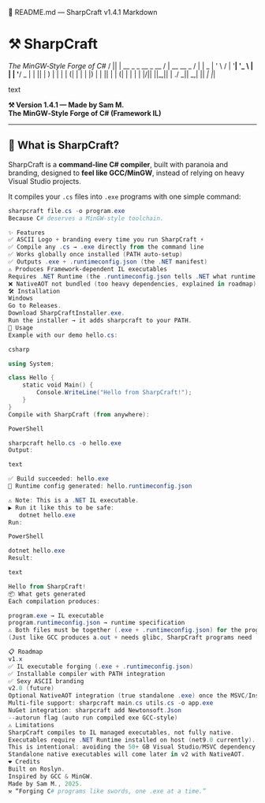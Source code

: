 📜 README.md — SharpCraft v1.4.1
Markdown

# ⚒️ SharpCraft
_The MinGW‑Style Forge of C#_
/ || | __ _ _ __ _ __ / | __ __ _ / | |
_ | ' \ / | '__| '_ \ | | | '__/ _ | | || |
) | | | | (| | | | |) | | || | | (| | | | |
|/|| ||_,|| | ./ _|| _,| || _|
|_|

text


**⚒️ Version 1.4.1 — Made by Sam M.**  
**The MinGW‑Style Forge of C# (Framework IL)**

---

## 🌋 What is SharpCraft?
SharpCraft is a **command‑line C# compiler**, built with paranoia and branding, designed to **feel like GCC/MinGW**, instead of relying on heavy Visual Studio projects.  

It compiles your `.cs` files into `.exe` programs with one simple command:

```powershell
sharpcraft file.cs -o program.exe
Because C# deserves a MinGW‑style toolchain.

✨ Features
✅ ASCII Logo + branding every time you run SharpCraft ⚡
✅ Compile any .cs → .exe directly from the command line
✅ Works globally once installed (PATH auto‑setup)
✅ Outputs .exe + .runtimeconfig.json (the .NET manifest)
⚠️ Produces Framework‑dependent IL executables
Requires .NET Runtime (the .runtimeconfig.json tells .NET what runtime to use)
❌ NativeAOT not bundled (too heavy dependencies, explained in roadmap)
🛠️ Installation
Windows
Go to Releases.
Download SharpCraftInstaller.exe.
Run the installer → it adds sharpcraft to your PATH.
🚀 Usage
Example with our demo hello.cs:

csharp

using System;

class Hello {
    static void Main() {
        Console.WriteLine("Hello from SharpCraft!");
    }
}
Compile with SharpCraft (from anywhere):

PowerShell

sharpcraft hello.cs -o hello.exe
Output:

text

✅ Build succeeded: hello.exe
📝 Runtime config generated: hello.runtimeconfig.json

⚠️ Note: This is a .NET IL executable.
▶ Run it like this to be safe:
   dotnet hello.exe
Run:

PowerShell

dotnet hello.exe
Result:

text

Hello from SharpCraft!
📦 What gets generated
Each compilation produces:

program.exe → IL executable
program.runtimeconfig.json → runtime specification
⚠️ Both files must be together (.exe + .runtimeconfig.json) for the program to run.
(Just like GCC produces a.out + needs glibc, SharpCraft programs need .NET runtime.)

📋 Roadmap
v1.x
✅ IL executable forging (.exe + .runtimeconfig.json)
✅ Installable compiler with PATH integration
✅ Sexy ASCII branding
v2.0 (future)
Optional NativeAOT integration (true standalone .exe) once the MSVC/Installer headaches are resolved
Multi‑file support: sharpcraft main.cs utils.cs -o app.exe
NuGet integration: sharpcraft add Newtonsoft.Json
--autorun flag (auto run compiled exe GCC‑style)
⚠️ Limitations
SharpCraft compiles to IL managed executables, not fully native.
Executables require .NET Runtime installed on host (net9.0 currently).
This is intentional: avoiding the 50+ GB Visual Studio/MSVC dependency nightmare.
Standalone native executables will come later in v2 with NativeAOT.
❤️ Credits
Built on Roslyn.
Inspired by GCC & MinGW.
Made by Sam M., 2025.
⚒️ “Forging C# programs like swords, one .exe at a time.”
